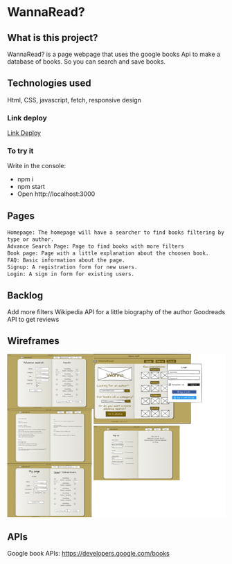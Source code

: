 # WannaRead?

## What is this project?
WannaRead? is a page webpage that uses the google books Api to make a database of books. So you can search and save books.

## Technologies used
Html, CSS, javascript, fetch, responsive design

### Link deploy
[Link Deploy](https://xcaparros89.github.io/Book-searcher-page/)

### To try it
Write in the console:
- npm i
- npm start
- Open http://localhost:3000


## Pages

    Homepage: The homepage will have a searcher to find books filtering by type or author.
    Advance Search Page: Page to find books with more filters
    Book page: Page with a little explanation about the choosen book.
    FAQ: Basic information about the page.
    Signup: A registration form for new users.
    Login: A sign in form for existing users.

## Backlog    
Add more filters
Wikipedia API for a little biography of the author
Goodreads API to get reviews


## Wireframes    
<img src='img/wireframe/layout.jpg' alt='layout' />

## APIs
Google book APIs: https://developers.google.com/books



